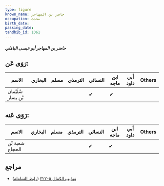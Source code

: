 ```yaml
---
type: figure
known_name: حاضر بن المهاجر
occupation: محدث
birth_date:
passing_date:
tahdhib_id: 1061
---
```

##### حاضر بن المهاجر أبو عيسى الباهلي

## رَوَى عَن:
| الاسم              | البخاري | مسلم | الترمذي | النسائي | ابن ماجه | أبي داود | Others |
| ------------------ | ------- | ---- | ------- | ------- | -------- | -------- | ------ |
| سُلَيْمان بْن يسار |         |      |         | ✔       | ✔        |          |        |
## رَوَى عَنه:
| الاسم           | البخاري | مسلم | الترمذي | النسائي | ابن ماجه | أبي داود | Others |
| --------------- | ------- | ---- | ------- | ------- | -------- | -------- | ------ |
| شعبة بْن الحجاج |         |      |         | ✔       | ✔        |          |        |
## مراجع
- [تهذيب الكمال ٥-٣٢٢](obsidian://open?vault=Tahdhib-al-Kamal&file=Figures/١٠٦١-حاضر%20بن%20المهاجر%20أبو%20عيسى%20الباهلي) ([رابط الشاملة](https://shamela.ws/book/3722/2400))